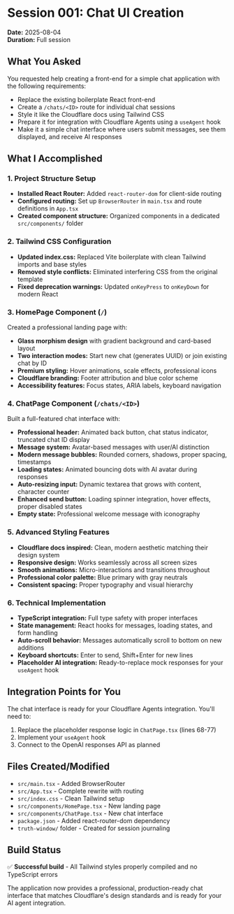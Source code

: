 # Session 001: Chat UI Creation
**Date:** 2025-08-04  
**Duration:** Full session  

## What You Asked
You requested help creating a front-end for a simple chat application with the following requirements:
- Replace the existing boilerplate React front-end
- Create a `/chats/<ID>` route for individual chat sessions
- Style it like the Cloudflare docs using Tailwind CSS
- Prepare it for integration with Cloudflare Agents using a `useAgent` hook
- Make it a simple chat interface where users submit messages, see them displayed, and receive AI responses

## What I Accomplished

### 1. Project Structure Setup
- **Installed React Router:** Added `react-router-dom` for client-side routing
- **Configured routing:** Set up `BrowserRouter` in `main.tsx` and route definitions in `App.tsx`
- **Created component structure:** Organized components in a dedicated `src/components/` folder

### 2. Tailwind CSS Configuration
- **Updated index.css:** Replaced Vite boilerplate with clean Tailwind imports and base styles
- **Removed style conflicts:** Eliminated interfering CSS from the original template
- **Fixed deprecation warnings:** Updated `onKeyPress` to `onKeyDown` for modern React

### 3. HomePage Component (`/`)
Created a professional landing page with:
- **Glass morphism design** with gradient background and card-based layout
- **Two interaction modes:** Start new chat (generates UUID) or join existing chat by ID
- **Premium styling:** Hover animations, scale effects, professional icons
- **Cloudflare branding:** Footer attribution and blue color scheme
- **Accessibility features:** Focus states, ARIA labels, keyboard navigation

### 4. ChatPage Component (`/chats/<ID>`)
Built a full-featured chat interface with:
- **Professional header:** Animated back button, chat status indicator, truncated chat ID display
- **Message system:** Avatar-based messages with user/AI distinction
- **Modern message bubbles:** Rounded corners, shadows, proper spacing, timestamps
- **Loading states:** Animated bouncing dots with AI avatar during responses
- **Auto-resizing input:** Dynamic textarea that grows with content, character counter
- **Enhanced send button:** Loading spinner integration, hover effects, proper disabled states
- **Empty state:** Professional welcome message with iconography

### 5. Advanced Styling Features
- **Cloudflare docs inspired:** Clean, modern aesthetic matching their design system
- **Responsive design:** Works seamlessly across all screen sizes
- **Smooth animations:** Micro-interactions and transitions throughout
- **Professional color palette:** Blue primary with gray neutrals
- **Consistent spacing:** Proper typography and visual hierarchy

### 6. Technical Implementation
- **TypeScript integration:** Full type safety with proper interfaces
- **State management:** React hooks for messages, loading states, and form handling
- **Auto-scroll behavior:** Messages automatically scroll to bottom on new additions
- **Keyboard shortcuts:** Enter to send, Shift+Enter for new lines
- **Placeholder AI integration:** Ready-to-replace mock responses for your `useAgent` hook

## Integration Points for You
The chat interface is ready for your Cloudflare Agents integration. You'll need to:
1. Replace the placeholder response logic in `ChatPage.tsx` (lines 68-77)
2. Implement your `useAgent` hook 
3. Connect to the OpenAI responses API as planned

## Files Created/Modified
- `src/main.tsx` - Added BrowserRouter
- `src/App.tsx` - Complete rewrite with routing
- `src/index.css` - Clean Tailwind setup
- `src/components/HomePage.tsx` - New landing page
- `src/components/ChatPage.tsx` - New chat interface
- `package.json` - Added react-router-dom dependency
- `truth-window/` folder - Created for session journaling

## Build Status
✅ **Successful build** - All Tailwind styles properly compiled and no TypeScript errors

The application now provides a professional, production-ready chat interface that matches Cloudflare's design standards and is ready for your AI agent integration.